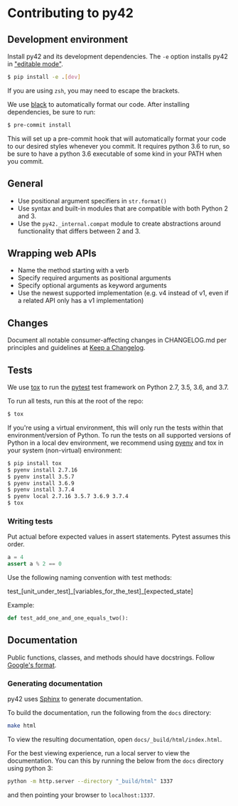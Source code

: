 # Contributing to py42

## Development environment

Install py42 and its development dependencies. The `-e` option installs py42 in 
["editable mode"](https://pip.pypa.io/en/stable/reference/pip_install/#editable-installs). 

```bash
$ pip install -e .[dev]
```

If you are using `zsh`, you may need to escape the brackets.

We use [black](https://black.readthedocs.io/en/stable/) to automatically format our code.
After installing dependencies, be sure to run:

```bash
$ pre-commit install
```

This will set up a pre-commit hook that will automatically format your code to our desired styles whenever you commit.
It requires python 3.6 to run, so be sure to have a python 3.6 executable of some kind in your PATH when you commit.

## General

* Use positional argument specifiers in `str.format()`
* Use syntax and built-in modules that are compatible with both Python 2 and 3.
* Use the `py42._internal.compat` module to create abstractions around functionality that differs between 2 and 3.

## Wrapping web APIs

* Name the method starting with a verb
* Specify required arguments as positional arguments
* Specify optional arguments as keyword arguments
* Use the newest supported implementation (e.g. v4 instead of v1, even if a related API only has a v1 implementation)

## Changes

Document all notable consumer-affecting changes in CHANGELOG.md per principles and guidelines at 
[Keep a Changelog](https://keepachangelog.com/en/1.0.0/).

## Tests

We use [tox](https://tox.readthedocs.io/en/latest/#) to run the 
[pytest](https://docs.pytest.org/) test framework on Python 2.7, 3.5, 3.6, and 3.7.

To run all tests, run this at the root of the repo:

```bash
$ tox
```

If you're using a virtual environment, this will only run the tests within that environment/version of Python.
To run the tests on all supported versions of Python in a local dev environment, we recommend using 
[pyenv](https://github.com/pyenv/pyenv) and tox in your system (non-virtual) environment:

```bash
$ pip install tox
$ pyenv install 2.7.16
$ pyenv install 3.5.7
$ pyenv install 3.6.9
$ pyenv install 3.7.4
$ pyenv local 2.7.16 3.5.7 3.6.9 3.7.4
$ tox
```

### Writing tests

Put actual before expected values in assert statements. Pytest assumes this order.

```python
a = 4
assert a % 2 == 0
```

Use the following naming convention with test methods:  

test\_\[unit_under_test\]\_\[variables_for_the_test\]\_\[expected_state\]

Example:

```python
def test_add_one_and_one_equals_two():
```

## Documentation

Public functions, classes, and methods should have docstrings. 
Follow [Google's format](https://google.github.io/styleguide/pyguide.html#38-comments-and-docstrings).

### Generating documentation

py42 uses [Sphinx](http://www.sphinx-doc.org/) to generate documentation.

To build the documentation, run the following from the `docs` directory:

```bash
make html
```

To view the resulting documentation, open `docs/_build/html/index.html`.

For the best viewing experience, run a local server to view the documentation.
You can this by running the below from the `docs` directory using python 3:

```bash
python -m http.server --directory "_build/html" 1337
```

and then pointing your browser to `localhost:1337`.
